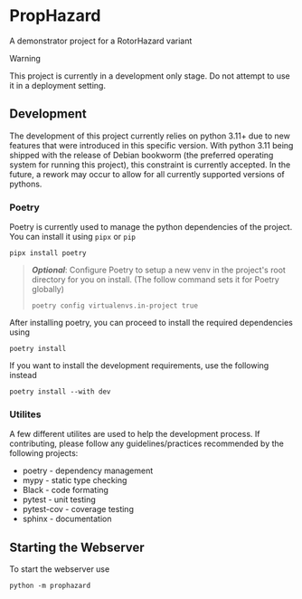 # PropHazard
A demonstrator project for a RotorHazard variant

> [!WARNING]  
> This project is currently in a development only stage. Do not attempt to use it
> in a deployment setting.

## Development

The development of this project currently relies on python 3.11+ due to new features that were introduced
in this specific version. With python 3.11 being shipped with the release of Debian bookworm
(the preferred operating system for running this project), this constraint is currently accepted.
In the future, a rework may occur to allow for all currently supported versions of pythons.

### Poetry

Poetry is currently used to manage the python dependencies of the project. You can
install it using `pipx` or `pip`

```
pipx install poetry
```

> ***Optional***: Configure Poetry to setup a new venv in the project's root
> directory for you on install. (The follow command sets it for Poetry globally)
> ```
> poetry config virtualenvs.in-project true
> ```

After installing poetry, you can proceed to install the required dependencies using

```
poetry install
```

If you want to install the development requirements, use the following instead

```
poetry install --with dev
```


### Utilites

A few different utilites are used to help the development process. If contributing, 
please follow any guidelines/practices recommended by the following projects:

- poetry - dependency management
- mypy - static type checking
- Black - code formating
- pytest - unit testing
- pytest-cov - coverage testing
- sphinx - documentation

## Starting the Webserver

To start the webserver use

```
python -m prophazard
```